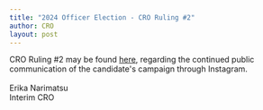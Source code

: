 ```yaml
---
title: "2024 Officer Election - CRO Ruling #2"
author: CRO
layout: post
---
```


CRO Ruling #2 may be found <a href="https://drive.google.com/file/d/13Lf8QqegVjrE-34rjUAlbCg5ebVq7bfb/view">here</a>, regarding the continued public communication of the candidate's campaign through Instagram. <br> <br>Erika Narimatsu<br> Interim CRO
